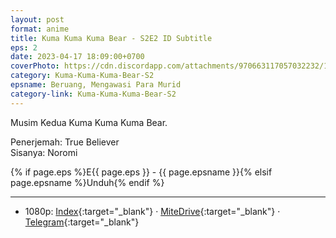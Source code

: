 ```yaml
---
layout: post
format: anime
title: Kuma Kuma Kuma Bear - S2E2 ID Subtitle
eps: 2
date: 2023-04-17 18:09:00+0700
coverPhoto: https://cdn.discordapp.com/attachments/970663117057032232/1097470924871176252/mpv-shot0241.jpg
category: Kuma-Kuma-Kuma-Bear-S2
epsname: Beruang, Mengawasi Para Murid
category-link: Kuma-Kuma-Kuma-Bear-S2
---
```


Musim Kedua Kuma Kuma Kuma Bear.

Penerjemah: True Believer<br>
Sisanya: Noromi

{% if page.eps %}E{{ page.eps }} - {{ page.epsname }}{% elsif page.epsname %}Unduh{% endif %}

---
- 1080p: [Index](https://bit.ly/3KKTARG){:target="_blank"} &middot; [MiteDrive](https://mitedrive.my.id/view/Jcd7TH){:target="_blank"} &middot; [Telegram](https://t.me/a1fansubweeklies/275){:target="_blank"}